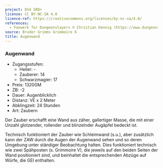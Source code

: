 ```yaml
---
project: DS4 SRD+
license: CC BY-NC-SA 4.0
licence-ref: https://creativecommons.org/licenses/by-nc-sa/4.0/
references: 
  - Fanwerk for Dungeonslayers © Christian Kennig (https://www.dungeonslayers.net/)
source: Bruder Grimms Grimmoire 6
title: Augenwand
---
```


### Augenwand

- Zugangsstufen:
  - Heiler: -
  - Zauberer: 14
  - Schwarzmagier: 17
- Preis: 1320GM
- ZB: -2
- Dauer: Augenblicklich
- Distanz: VE x 2 Meter
- Abklingzeit: 24 Stunden
- Art: Zaubern

Der Zauber erschafft eine Wand aus zäher, gallertiger Masse, die mit einer Unzahl glotzender, rollender und blinzelnder Augäpfel bedeckt ist.

Technisch funktioniert der Zauber wie Schleimwand (s.u.), aber zusätzlich kann der ZAW durch die Augen der Augenwand sehen und so deren Umgebung unter ständiger Beobachtung halten. Dies funktioniert technisch wie zwei Spähposten (s. Grimmoire V), die jeweils auf den beiden Seiten der Wand positioniert sind, und beinhaltet die entsprechenden Abzüge auf Würfe, die GEI enthalten.

